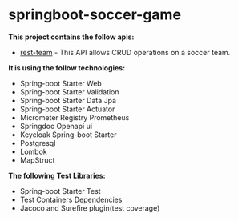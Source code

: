 # springboot-soccer-game

**This project contains the follow apis:**

- [rest-team](https://github.com/bantunes82/springboot-soccer-game/tree/main/rest-team) - This API allows CRUD operations on a soccer team.

**It is using the follow technologies:**
- Spring-boot Starter Web
- Spring-boot Starter Validation
- Spring-boot Starter Data Jpa
- Spring-boot Starter Actuator
- Micrometer Registry Prometheus
- Springdoc Openapi ui
- Keycloak Spring-boot Starter
- Postgresql
- Lombok
- MapStruct

**The following Test Libraries:**
- Spring-boot Starter Test
- Test Containers Dependencies
- Jacoco and Surefire plugin(test coverage)



